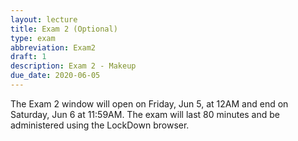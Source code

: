 ```yaml
---
layout: lecture
title: Exam 2 (Optional)
type: exam
abbreviation: Exam2
draft: 1
description: Exam 2 - Makeup
due_date: 2020-06-05
---
```


The Exam 2 window will open on Friday, Jun 5, at 12AM and end on Saturday, Jun 6 at 11:59AM. The exam will last 80 minutes and be administered using the LockDown browser.